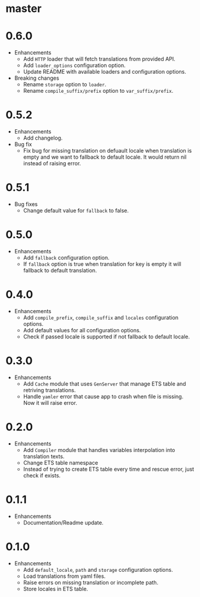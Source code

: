 # master

# 0.6.0

- Enhancements
  - Add `HTTP` loader that will fetch translations from provided API.
  - Add `loader_options` configuration option.
  - Update README with available loaders and configuration options.
- Breaking changes
  - Rename `storage` option to `loader`.
  - Rename `compile_suffix/prefix` option to `var_suffix/prefix`.

# 0.5.2

- Enhancements
  - Add changelog.
- Bug fix
  - Fix bug for missing translation on defuault locale when translation is empty and we want to fallback to default locale. It would return nil instead of raising error.

# 0.5.1

- Bug fixes
  - Change default value for `fallback` to false.

# 0.5.0

- Enhancements
  - Add `fallback` configuration option.
  - If `fallback` option is true when translation for key is empty it will fallback to default translation.

# 0.4.0

- Enhancements
  - Add `compile_prefix`, `compile_suffix` and `locales` configuration options.
  - Add default values for all configuration options.
  - Check if passed locale is supported if not fallback to default locale.

# 0.3.0

- Enhancements
  - Add `Cache` module that uses `GenServer` that manage ETS table and retriving translations.
  - Handle `yamler` error that cause app to crash when file is missing. Now it will raise error.

# 0.2.0

- Enhancements
  - Add `Compiler` module that handles variables interpolation into translation texts.
  - Change ETS table namespace
  - Instead of trying to create ETS table every time and rescue error, just check if exists.

# 0.1.1

- Enhancements
  - Documentation/Readme update.

# 0.1.0

- Enhancements
  - Add `default_locale`, `path` and `storage` configuration options.
  - Load translations from yaml files.
  - Raise errors on missing translation or incomplete path.
  - Store locales in ETS table.
